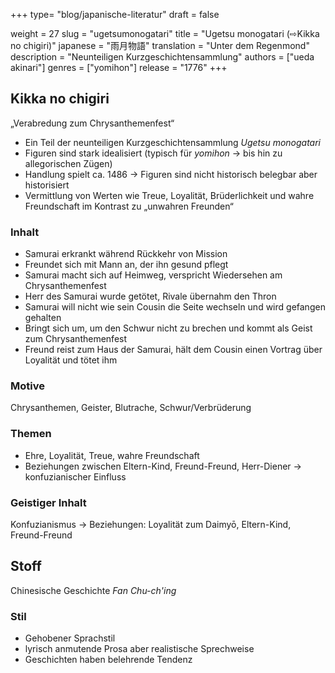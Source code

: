 +++
type= "blog/japanische-literatur"
draft = false

weight = 27
slug = "ugetsumonogatari"
title = "Ugetsu monogatari (⇨Kikka no chigiri)"
japanese = "雨月物語"
translation = "Unter dem Regenmond"
description = "Neunteiligen Kurzgeschichtensammlung"
authors = ["ueda akinari"]
genres = ["yomihon"]
release = "1776"
+++

## Kikka no chigiri

„Verabredung zum Chrysanthemenfest“

- Ein Teil der neunteiligen Kurzgeschichtensammlung _Ugetsu monogatari_
- Figuren sind stark idealisiert (typisch für _yomihon_ -> bis hin zu allegorischen Zügen)
- Handlung spielt ca. 1486 -> Figuren sind nicht historisch belegbar aber historisiert
- Vermittlung von Werten wie Treue, Loyalität, Brüderlichkeit und wahre Freundschaft im Kontrast zu „unwahren Freunden“

### Inhalt

- Samurai erkrankt während Rückkehr von Mission
- Freundet sich mit Mann an, der ihn gesund pflegt
- Samurai macht sich auf Heimweg, verspricht Wiedersehen am Chrysanthemenfest
- Herr des Samurai wurde getötet, Rivale übernahm den Thron
- Samurai will nicht wie sein Cousin die Seite wechseln und wird gefangen gehalten
- Bringt sich um, um den Schwur nicht zu brechen und kommt als Geist zum Chrysanthemenfest
- Freund reist zum Haus der Samurai, hält dem Cousin einen Vortrag über Loyalität und tötet ihm

### Motive

Chrysanthemen, Geister, Blutrache, Schwur/Verbrüderung

### Themen

- Ehre, Loyalität, Treue, wahre Freundschaft
- Beziehungen zwischen Eltern-Kind, Freund-Freund, Herr-Diener -> konfuzianischer Einfluss

### Geistiger Inhalt

Konfuzianismus -> Beziehungen: Loyalität zum Daimyō, Eltern-Kind, Freund-Freund

## Stoff

Chinesische Geschichte _Fan Chu-ch'ing_

### Stil

- Gehobener Sprachstil
- lyrisch anmutende Prosa aber realistische Sprechweise
- Geschichten haben belehrende Tendenz
